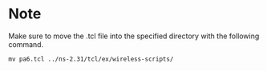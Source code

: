 # Note
Make sure to move the .tcl file into the specified directory with the following command.
```
mv pa6.tcl ../ns-2.31/tcl/ex/wireless-scripts/
```
